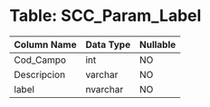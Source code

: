# Table: SCC_Param_Label

| Column Name | Data Type | Nullable |
|-------------|-----------|----------|
| Cod_Campo | int | NO |
| Descripcion | varchar | NO |
| label | nvarchar | NO |
